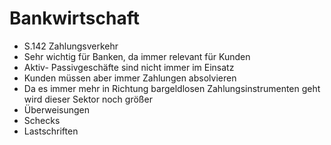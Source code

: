 Bankwirtschaft
==============
* S.142 Zahlungsverkehr
* Sehr wichtig für Banken, da immer relevant für Kunden
* Aktiv- Passivgeschäfte sind nicht immer im Einsatz
* Kunden müssen aber immer Zahlungen absolvieren
* Da es immer mehr in Richtung bargeldlosen Zahlungsinstrumenten geht wird dieser
Sektor noch größer
* Überweisungen
* Schecks
* Lastschriften
